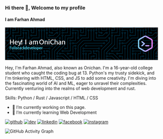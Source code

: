 ### Hi there 👋, Welcome to my profile

#### I am Farhan Ahmad

![I am Farhan Ahmad](github-header-image.png)

Hey, I'm Farhan Ahmad, also known as Onichan. I'm a 16-year-old college student who caught the coding bug at 13. Python's my trusty sidekick, and I'm tinkering with HTML, CSS, and JS to add some creativity. I'm diving into the fascinating world of AI and ML, eager to unravel their complexities. Currently venturing into the realms of web development and rust.

Skills: Python / Rust / Javascript / HTML / CSS

- 🔭 I’m currently working on this page.
- 🌱 I’m currently learning Web Development

[<img src='https://cdn.jsdelivr.net/npm/simple-icons@3.0.1/icons/github.svg' alt='github' height='40'>](https://github.com/https://github.com/OniChan-Baka) [<img src='https://cdn.jsdelivr.net/npm/simple-icons@3.0.1/icons/dev-dot-to.svg' alt='dev' height='40'>](https://dev.to/https://dev.to/onichanbaka) [<img src='https://cdn.jsdelivr.net/npm/simple-icons@3.0.1/icons/linkedin.svg' alt='linkedin' height='40'>](https://www.linkedin.com/in/https://www.linkedin.com/in/farhan-ahmad-297718288//) [<img src='https://cdn.jsdelivr.net/npm/simple-icons@3.0.1/icons/facebook.svg' alt='facebook' height='40'>](https://www.facebook.com/www.facebook.com/profile.php?id=100037761276901) [<img src='https://cdn.jsdelivr.net/npm/simple-icons@3.0.1/icons/instagram.svg' alt='instagram' height='40'>](https://www.instagram.com/https://www.instagram.com/onichan._.baka//)

![GitHub Activity Graph](https://activity-graph.herokuapp.com/graph?username=OniChan-Bakahttps://github.com/OniChan-Baka)
